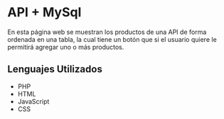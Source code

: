 # API + MySql

En esta página web se muestran los productos de una API de forma ordenada en una tabla, la cual tiene un botón que si el usuario quiere le permitirá agregar uno o más productos.

## Lenguajes Utilizados

<ul>
  <li>PHP</li>
  <li>HTML</li>
  <li>JavaScript</li>
  <li>CSS</li>
</ul>